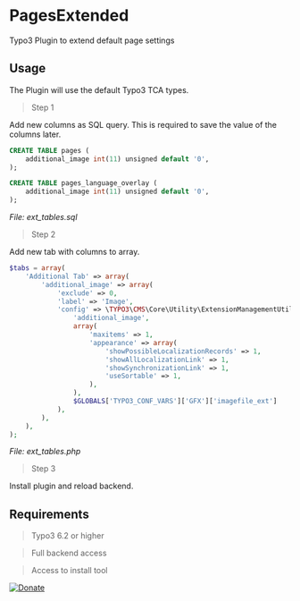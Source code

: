 # PagesExtended
Typo3 Plugin to extend default page settings

## Usage

The Plugin will use the default Typo3 TCA types.

>Step 1

Add new columns as SQL query. This is required to save the value of the columns later.
```sql
CREATE TABLE pages (
    additional_image int(11) unsigned default '0',
);

CREATE TABLE pages_language_overlay (
    additional_image int(11) unsigned default '0',
);
```
*File: ext_tables.sql*

>Step 2

Add new tab with columns to array.
```php
$tabs = array(
    'Additional Tab' => array(
        'additional_image' => array(
            'exclude' => 0,
            'label' => 'Image',
            'config' => \TYPO3\CMS\Core\Utility\ExtensionManagementUtility::getFileFieldTCAConfig(
                'additional_image',
                array(
                    'maxitems' => 1,
                    'appearance' => array(
                        'showPossibleLocalizationRecords' => 1,
                        'showAllLocalizationLink' => 1,
                        'showSynchronizationLink' => 1,
                        'useSortable' => 1,
                    ),
                ),
                $GLOBALS['TYPO3_CONF_VARS']['GFX']['imagefile_ext']
            ),
        ),
    ),
);
```
*File: ext_tables.php*

>Step 3

Install plugin and reload backend.

## Requirements

> Typo3 6.2 or higher

> Full backend access

> Access to install tool

[![Donate](https://img.shields.io/badge/Donate-PayPal-blue.svg)](https://www.paypal.com/cgi-bin/webscr?cmd=_s-xclick&hosted_button_id=WPDZYBK6E4ZAG&source=url)
